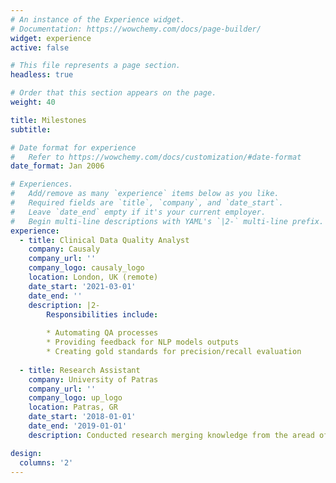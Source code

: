 ```yaml
---
# An instance of the Experience widget.
# Documentation: https://wowchemy.com/docs/page-builder/
widget: experience
active: false

# This file represents a page section.
headless: true

# Order that this section appears on the page.
weight: 40

title: Milestones
subtitle:

# Date format for experience
#   Refer to https://wowchemy.com/docs/customization/#date-format
date_format: Jan 2006

# Experiences.
#   Add/remove as many `experience` items below as you like.
#   Required fields are `title`, `company`, and `date_start`.
#   Leave `date_end` empty if it's your current employer.
#   Begin multi-line descriptions with YAML's `|2-` multi-line prefix.
experience:
  - title: Clinical Data Quality Analyst
    company: Causaly
    company_url: ''
    company_logo: causaly_logo
    location: London, UK (remote)
    date_start: '2021-03-01'
    date_end: ''
    description: |2-
        Responsibilities include:
        
        * Automating QA processes
        * Providing feedback for NLP models outputs
        * Creating gold standards for precision/recall evaluation
        
  - title: Research Assistant
    company: University of Patras
    company_url: ''
    company_logo: up_logo
    location: Patras, GR
    date_start: '2018-01-01'
    date_end: '2019-01-01'
    description: Conducted research merging knowledge from the aread of lipidomics and statistical learning.

design:
  columns: '2'
---
```

